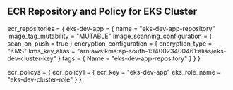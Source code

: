 ## ECR Repository and Policy for EKS Cluster

ecr_repositories = {
  eks-dev-app = {
    name                 = "eks-dev-app-repository"
    image_tag_mutability = "MUTABLE"
    image_scanning_configuration = {
      scan_on_push = true
    }
    encryption_configuration = {
      encryption_type = "KMS"
      kms_key_alias   = "arn:aws:kms:ap-south-1:140023400461:alias/eks-dev-cluster-key"
    }
    tags = {
      Name = "eks-dev-app-repository"
    }
  }
}

ecr_policys = {
  ecr_policy1 = {
    ecr_key       = "eks-dev-app"
    eks_role_name = "eks-dev-cluster-role"
  }
}